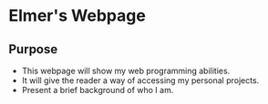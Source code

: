 # Elmer's Webpage

## Purpose
* This webpage will show my web programming abilities. 
* It will give the reader a way of accessing my personal projects.
* Present a brief background of who I am.
